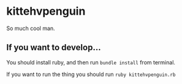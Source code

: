 kittehvpenguin
==============

So much cool man.


If you want to develop...
-----
You should install ruby, and then run `bundle install` from terminal.

If you want to run the thing you should run `ruby kittehvpenguin.rb`
